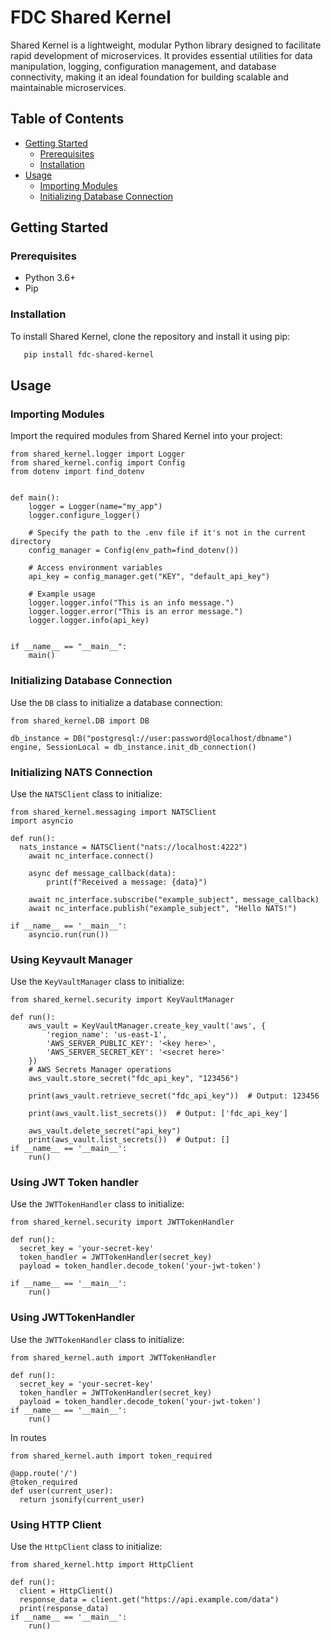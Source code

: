 # FDC Shared Kernel

Shared Kernel is a lightweight, modular Python library designed to facilitate rapid development of microservices. It provides essential utilities for data manipulation, logging, configuration management, and database connectivity, making it an ideal foundation for building scalable and maintainable microservices.

## Table of Contents

- [Getting Started](#getting-started)
  - [Prerequisites](#prerequisites)
  - [Installation](#installation)
- [Usage](#usage)
  - [Importing Modules](#importing-modules)
  - [Initializing Database Connection](#initializing-database-connection)


## Getting Started

### Prerequisites

- Python 3.6+
- Pip

### Installation

To install Shared Kernel, clone the repository and install it using pip:

   ```sh
      pip install fdc-shared-kernel
   ```

## Usage

### Importing Modules

Import the required modules from Shared Kernel into your project:

```
from shared_kernel.logger import Logger
from shared_kernel.config import Config
from dotenv import find_dotenv


def main():
    logger = Logger(name="my_app")
    logger.configure_logger()

    # Specify the path to the .env file if it's not in the current directory
    config_manager = Config(env_path=find_dotenv())

    # Access environment variables
    api_key = config_manager.get("KEY", "default_api_key")

    # Example usage
    logger.logger.info("This is an info message.")
    logger.logger.error("This is an error message.")
    logger.logger.info(api_key)


if __name__ == "__main__":
    main()

```


### Initializing Database Connection

Use the `DB` class to initialize a database connection:

```
from shared_kernel.DB import DB

db_instance = DB("postgresql://user:password@localhost/dbname") 
engine, SessionLocal = db_instance.init_db_connection()

```




### Initializing NATS Connection

Use the `NATSClient` class to initialize:

```
from shared_kernel.messaging import NATSClient
import asyncio

def run():
  nats_instance = NATSClient("nats://localhost:4222") 
    await nc_interface.connect()

    async def message_callback(data):
        print(f"Received a message: {data}")

    await nc_interface.subscribe("example_subject", message_callback)
    await nc_interface.publish("example_subject", "Hello NATS!")
    
if __name__ == '__main__':
    asyncio.run(run())
```


### Using Keyvault Manager

Use the `KeyVaultManager` class to initialize:

```
from shared_kernel.security import KeyVaultManager

def run():
    aws_vault = KeyVaultManager.create_key_vault('aws', {
        'region_name': 'us-east-1',
        'AWS_SERVER_PUBLIC_KEY': '<key here>',
        'AWS_SERVER_SECRET_KEY': '<secret here>'
    })
    # AWS Secrets Manager operations
    aws_vault.store_secret("fdc_api_key", "123456")
    
    print(aws_vault.retrieve_secret("fdc_api_key"))  # Output: 123456
    
    print(aws_vault.list_secrets())  # Output: ['fdc_api_key']
    
    aws_vault.delete_secret("api_key")
    print(aws_vault.list_secrets())  # Output: []
if __name__ == '__main__':
    run()
```


### Using JWT Token handler

Use the `JWTTokenHandler` class to initialize:

```
from shared_kernel.security import JWTTokenHandler

def run():
  secret_key = 'your-secret-key'
  token_handler = JWTTokenHandler(secret_key)
  payload = token_handler.decode_token('your-jwt-token')

if __name__ == '__main__':
    run()
```

### Using JWTTokenHandler

Use the `JWTTokenHandler` class to initialize:

```
from shared_kernel.auth import JWTTokenHandler

def run():
  secret_key = 'your-secret-key'
  token_handler = JWTTokenHandler(secret_key)
  payload = token_handler.decode_token('your-jwt-token')
if __name__ == '__main__':
    run()
```

In routes

```
from shared_kernel.auth import token_required

@app.route('/')
@token_required
def user(current_user):
  return jsonify(current_user)
```


### Using HTTP Client

Use the `HttpClient` class to initialize:

```
from shared_kernel.http import HttpClient

def run():
  client = HttpClient()
  response_data = client.get("https://api.example.com/data")
  print(response_data)
if __name__ == '__main__':
    run()
```